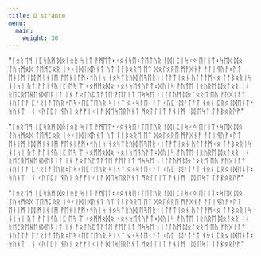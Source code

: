```yaml
---
title: O stránce
menu:
  main:
    weight: 30
---
```


"ᛚᛟᚱᛖᛗ ᛁᛈᛋᚢᛗ ᛞᛟᛚᛟᚱ ᛋᛁᛏ ᚨᛗᛖᛏ᛬ᚲᛟᚾᛋᛖᚲᛏᛖᛏᚢᚱ ᚨᛞᛁᛈᛁᛋᚲᛜ ᛖᛚᛁᛏ᛬ᛋᛖᛞ ᛞᛟ ᛇᚢᛋᛗᛟᛞ ᛏᛖᛗᛈᛟᚱ ᛁᛜᚲᛁᛞᛁᛞᚢᚾᛏ ᚢᛏ ᛚᚨᛒᛟᚱᛖ ᛖᛏ ᛞᛟᛚᛟᚱᛖ ᛗᚨᚷᚾᚨ ᚨᛚᛁᛩᚢᚨ᛬ᚢᛏ ᛖᚾᛁᛗ ᚨᛞ ᛗᛁᚾᛁᛗ ᚡᛖᚾᛁᚨᛗ᛬ᛩᚢᛁᛋ ᚾᛟᛋᛏᚱᚢᛞ ᛖᛪᛖᚱᚲᛁᛏᚨᛏᛁᛟᚾ ᚢᛚᛚᚨᛗᚲᛟ ᛚᚨᛒᛟᚱᛁᛋ ᚾᛁᛋᛁ ᚢᛏ ᚨᛚᛁᛩᚢᛁᛈ ᛖᛪ ᛠ ᚲᛟᛗᛗᛟᛞᛟ ᚲᛟᚾᛋᛖᛩᚢᚨᛏ᛬ᛞᚢᛁᛋ ᚨᚢᛏᛖ ᛁᚱᚢᚱᛖ ᛞᛟᛚᛟᚱ ᛁᚾ ᚱᛖᛈᚱᛖᚺᛖᚾᛞᛖᚱᛁᛏ ᛁᚾ ᚡᛟᛚᚢᛈᛏᚨᛏᛖ ᚡᛖᛚᛁᛏ ᛖᛋᛋᛖ ᚲᛁᛚᛚᚢᛗ ᛞᛟᛚᛟᚱᛖ ᛖᚢ ᚠᚢᚷᛁᚨᛏ ᚾᚢᛚᛚᚨ ᛈᚨᚱᛁᚨᛏᚢᚱ᛬ᛖᛪᚲᛖᛈᛏᛖᚢᚱ ᛋᛁᚾᛏ ᛟᚲᛋᚨᛖᚲᚨᛏ ᚲᚢᛈᛁᛞᚨᛏᚨᛏ ᚾᛟᚾ ᛈᚱᛟᛁᛞᛖᚾᛏ᛬ᛋᚢᚾᛏ ᛁᚾ ᚲᚢᛚᛈᚨ ᛩᚢᛁ ᛟᚠᚠᛁᚲᛁᚨ ᛞᛖᛋᛖᚱᚢᚾᛏ ᛗᛟᛚᛚᛁᛏ ᚨᚾᛁᛗ ᛁᛞ ᛖᛋᛏ ᛚᚨᛒᛟᚱᚢᛗ"

"ᛚᛟᚱᛖᛗ ᛁᛈᛋᚢᛗ ᛞᛟᛚᛟᚱ ᛋᛁᛏ ᚨᛗᛖᛏ᛬ᚲᛟᚾᛋᛖᚲᛏᛖᛏᚢᚱ ᚨᛞᛁᛈᛁᛋᚲᛜ ᛖᛚᛁᛏ᛬ᛋᛖᛞ ᛞᛟ ᛇᚢᛋᛗᛟᛞ ᛏᛖᛗᛈᛟᚱ ᛁᛜᚲᛁᛞᛁᛞᚢᚾᛏ ᚢᛏ ᛚᚨᛒᛟᚱᛖ ᛖᛏ ᛞᛟᛚᛟᚱᛖ ᛗᚨᚷᚾᚨ ᚨᛚᛁᛩᚢᚨ᛬ᚢᛏ ᛖᚾᛁᛗ ᚨᛞ ᛗᛁᚾᛁᛗ ᚡᛖᚾᛁᚨᛗ᛬ᛩᚢᛁᛋ ᚾᛟᛋᛏᚱᚢᛞ ᛖᛪᛖᚱᚲᛁᛏᚨᛏᛁᛟᚾ ᚢᛚᛚᚨᛗᚲᛟ ᛚᚨᛒᛟᚱᛁᛋ ᚾᛁᛋᛁ ᚢᛏ ᚨᛚᛁᛩᚢᛁᛈ ᛖᛪ ᛠ ᚲᛟᛗᛗᛟᛞᛟ ᚲᛟᚾᛋᛖᛩᚢᚨᛏ᛬ᛞᚢᛁᛋ ᚨᚢᛏᛖ ᛁᚱᚢᚱᛖ ᛞᛟᛚᛟᚱ ᛁᚾ ᚱᛖᛈᚱᛖᚺᛖᚾᛞᛖᚱᛁᛏ ᛁᚾ ᚡᛟᛚᚢᛈᛏᚨᛏᛖ ᚡᛖᛚᛁᛏ ᛖᛋᛋᛖ ᚲᛁᛚᛚᚢᛗ ᛞᛟᛚᛟᚱᛖ ᛖᚢ ᚠᚢᚷᛁᚨᛏ ᚾᚢᛚᛚᚨ ᛈᚨᚱᛁᚨᛏᚢᚱ᛬ᛖᛪᚲᛖᛈᛏᛖᚢᚱ ᛋᛁᚾᛏ ᛟᚲᛋᚨᛖᚲᚨᛏ ᚲᚢᛈᛁᛞᚨᛏᚨᛏ ᚾᛟᚾ ᛈᚱᛟᛁᛞᛖᚾᛏ᛬ᛋᚢᚾᛏ ᛁᚾ ᚲᚢᛚᛈᚨ ᛩᚢᛁ ᛟᚠᚠᛁᚲᛁᚨ ᛞᛖᛋᛖᚱᚢᚾᛏ ᛗᛟᛚᛚᛁᛏ ᚨᚾᛁᛗ ᛁᛞ ᛖᛋᛏ ᛚᚨᛒᛟᚱᚢᛗ"

"ᛚᛟᚱᛖᛗ ᛁᛈᛋᚢᛗ ᛞᛟᛚᛟᚱ ᛋᛁᛏ ᚨᛗᛖᛏ᛬ᚲᛟᚾᛋᛖᚲᛏᛖᛏᚢᚱ ᚨᛞᛁᛈᛁᛋᚲᛜ ᛖᛚᛁᛏ᛬ᛋᛖᛞ ᛞᛟ ᛇᚢᛋᛗᛟᛞ ᛏᛖᛗᛈᛟᚱ ᛁᛜᚲᛁᛞᛁᛞᚢᚾᛏ ᚢᛏ ᛚᚨᛒᛟᚱᛖ ᛖᛏ ᛞᛟᛚᛟᚱᛖ ᛗᚨᚷᚾᚨ ᚨᛚᛁᛩᚢᚨ᛬ᚢᛏ ᛖᚾᛁᛗ ᚨᛞ ᛗᛁᚾᛁᛗ ᚡᛖᚾᛁᚨᛗ᛬ᛩᚢᛁᛋ ᚾᛟᛋᛏᚱᚢᛞ ᛖᛪᛖᚱᚲᛁᛏᚨᛏᛁᛟᚾ ᚢᛚᛚᚨᛗᚲᛟ ᛚᚨᛒᛟᚱᛁᛋ ᚾᛁᛋᛁ ᚢᛏ ᚨᛚᛁᛩᚢᛁᛈ ᛖᛪ ᛠ ᚲᛟᛗᛗᛟᛞᛟ ᚲᛟᚾᛋᛖᛩᚢᚨᛏ᛬ᛞᚢᛁᛋ ᚨᚢᛏᛖ ᛁᚱᚢᚱᛖ ᛞᛟᛚᛟᚱ ᛁᚾ ᚱᛖᛈᚱᛖᚺᛖᚾᛞᛖᚱᛁᛏ ᛁᚾ ᚡᛟᛚᚢᛈᛏᚨᛏᛖ ᚡᛖᛚᛁᛏ ᛖᛋᛋᛖ ᚲᛁᛚᛚᚢᛗ ᛞᛟᛚᛟᚱᛖ ᛖᚢ ᚠᚢᚷᛁᚨᛏ ᚾᚢᛚᛚᚨ ᛈᚨᚱᛁᚨᛏᚢᚱ᛬ᛖᛪᚲᛖᛈᛏᛖᚢᚱ ᛋᛁᚾᛏ ᛟᚲᛋᚨᛖᚲᚨᛏ ᚲᚢᛈᛁᛞᚨᛏᚨᛏ ᚾᛟᚾ ᛈᚱᛟᛁᛞᛖᚾᛏ᛬ᛋᚢᚾᛏ ᛁᚾ ᚲᚢᛚᛈᚨ ᛩᚢᛁ ᛟᚠᚠᛁᚲᛁᚨ ᛞᛖᛋᛖᚱᚢᚾᛏ ᛗᛟᛚᛚᛁᛏ ᚨᚾᛁᛗ ᛁᛞ ᛖᛋᛏ ᛚᚨᛒᛟᚱᚢᛗ"
